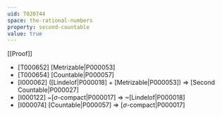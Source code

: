 ```yaml
---
uid: T020744
space: the-rational-numbers
property: second-countable
value: true
---
```

[[Proof]]

* [T000652] [Metrizable|P000053]
* [T000654] [Countable|P000057]
* [I000062] ([Lindelof|P000018] + [Metrizable|P000053]) => [Second Countable|P000027]
* [I000122] ~[$\sigma$-compact|P000017] => ~[Lindelof|P000018]
* [I000074] [Countable|P000057] => [$\sigma$-compact|P000017]

